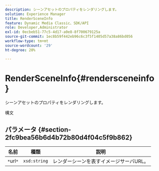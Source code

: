 ```yaml
---
description: シーンアセットのプロパティをレンダリングします。
solution: Experience Manager
title: RenderSceneInfo
feature: Dynamic Media Classic、SDK/API
role: Developer,Administrator
exl-id: 0ecbeb51-77c5-4d17-a0e8-8f700679125a
source-git-commit: 1ec8b59f442eb96c6c3f5f1405d57a38a86bd056
workflow-type: tm+mt
source-wordcount: '29'
ht-degree: 20%

---
```


# RenderSceneInfo{#rendersceneinfo}

シーンアセットのプロパティをレンダリングします。

構文

## パラメータ {#section-2fc9bea56b6d4b72b80d4f04c5f9b862}

| 名前 | 種類 | 説明 |
|---|---|---|
| `*`url`*` | `xsd:string` | レンダーシーンを表すイメージサーバURL。 |
